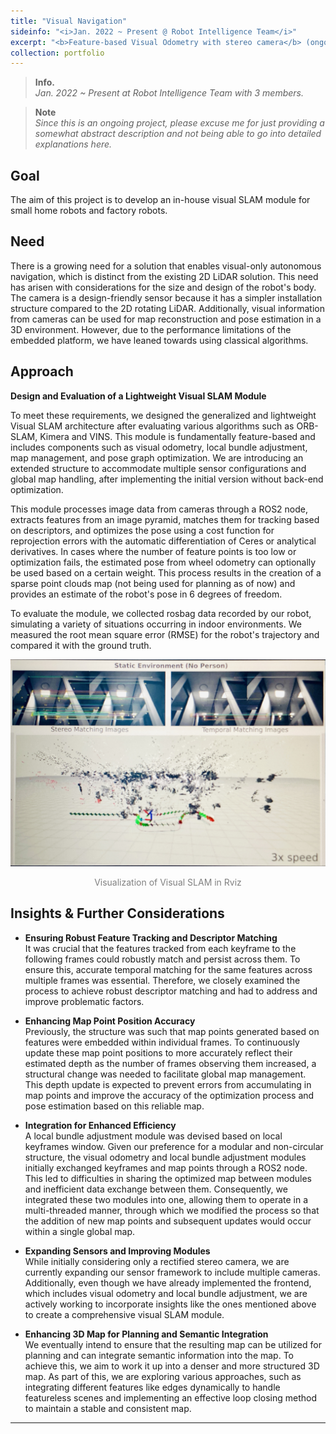 ```yaml
---
title: "Visual Navigation"
sideinfo: "<i>Jan. 2022 ~ Present @ Robot Intelligence Team</i>"
excerpt: "<b>Feature-based Visual Odometry with stereo camera</b> (ongoing)"
collection: portfolio
---
```

<!-- <br/><img src='/images/500x300.png'> -->

> **Info.**  
  _Jan. 2022 ~ Present at Robot Intelligence Team with 3 members._

> **Note**  
  _Since this is an ongoing project, please excuse me for just providing a somewhat abstract description and not being able to go into detailed explanations here._

## Goal

The aim of this project is to develop an in-house visual SLAM module for small home robots and factory robots.

## Need

There is a growing need for a solution that enables visual-only autonomous navigation, which is distinct from the existing 2D LiDAR solution. This need has arisen with considerations for the size and design of the robot's body. The camera is a design-friendly sensor because it has a simpler installation structure compared to the 2D rotating LiDAR. Additionally, visual information from cameras can be used for map reconstruction and pose estimation in a 3D environment. However, due to the performance limitations of the embedded platform, we have leaned towards using classical algorithms.

## Approach

**Design and Evaluation of a Lightweight Visual SLAM Module**

To meet these requirements, we designed the generalized and lightweight Visual SLAM architecture after evaluating various algorithms such as ORB-SLAM, Kimera and VINS. This module is fundamentally feature-based and includes components such as visual odometry, local bundle adjustment, map management, and pose graph optimization. We are introducing an extended structure to accommodate multiple sensor configurations and global map handling, after implementing the initial version without back-end optimization.

This module processes image data from cameras through a ROS2 node, extracts features from an image pyramid, matches them for tracking based on descriptors, and optimizes the pose using a cost function for reprojection errors with the automatic differentiation of Ceres or analytical derivatives. In cases where the number of feature points is too low or optimization fails, the estimated pose from wheel odometry can optionally be used based on a certain weight. This process results in the creation of a sparse point clouds map (not being used for planning as of now) and provides an estimate of the robot's pose in 6 degrees of freedom.

To evaluate the module, we collected rosbag data recorded by our robot, simulating a variety of situations occurring in indoor environments. We measured the root mean square error (RMSE) for the robot's trajectory and compared it with the ground truth.

<div style="text-align:center"><img src="/images/viz_of_visual_slam_in_rviz.jpg" /></div>
<p style="text-align: center;"><span style="color:gray">Visualization of Visual SLAM in Rviz</span></p>

## Insights & Further Considerations

* **Ensuring Robust Feature Tracking and Descriptor Matching**  
  It was crucial that the features tracked from each keyframe to the following frames could robustly match and persist across them. To ensure this, accurate temporal matching for the same features across multiple frames was essential. Therefore, we closely examined the process to achieve robust descriptor matching and had to address and improve problematic factors.

* **Enhancing Map Point Position Accuracy**  
  Previously, the structure was such that map points generated based on features were embedded within individual frames. To continuously update these map point positions to more accurately reflect their estimated depth as the number of frames observing them increased, a structural change was needed to facilitate global map management. This depth update is expected to prevent errors from accumulating in map points and improve the accuracy of the optimization process and pose estimation based on this reliable map.

* **Integration for Enhanced Efficiency**  
  A local bundle adjustment module was devised based on local keyframes window. Given our preference for a modular and non-circular structure, the visual odometry and local bundle adjustment modules initially exchanged keyframes and map points through a ROS2 node. This led to difficulties in sharing the optimized map between modules and inefficient data exchange between them. Consequently, we integrated these two modules into one, allowing them to operate in a multi-threaded manner, through which we modified the process so that the addition of new map points and subsequent updates would occur within a single global map.

* **Expanding Sensors and Improving Modules**  
  While initially considering only a rectified stereo camera, we are currently expanding our sensor framework to include multiple cameras. Additionally, even though we have already implemented the frontend, which includes visual odometry and local bundle adjustment, we are actively working to incorporate insights like the ones mentioned above to create a comprehensive visual SLAM module.

* **Enhancing 3D Map for Planning and Semantic Integration**  
  We eventually intend to ensure that the resulting map can be utilized for planning and can integrate semantic information into the map. To achieve this, we aim to work it up into a denser and more structured 3D map. As part of this, we are exploring various approaches, such as integrating different features like edges dynamically to handle featureless scenes and implementing an effective loop closing method to maintain a stable and consistent map.

***
